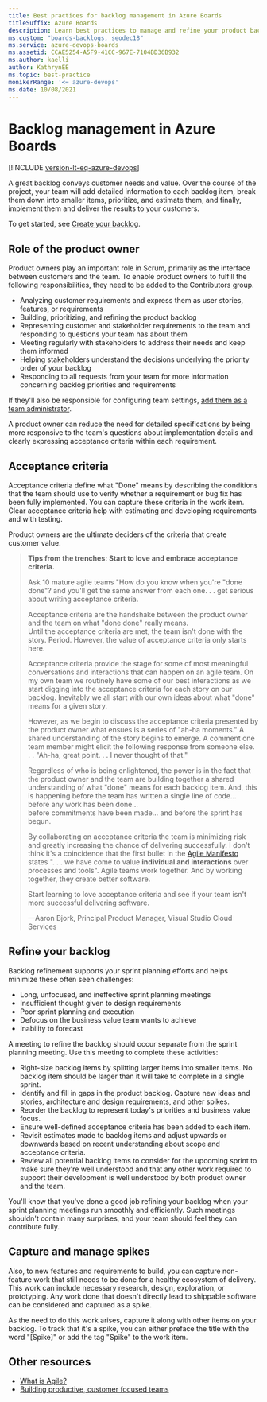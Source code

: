 ```yaml
---
title: Best practices for backlog management in Azure Boards
titleSuffix: Azure Boards
description: Learn best practices to manage and refine your product backlog in Azure Boards. 
ms.custom: "boards-backlogs, seodec18"  
ms.service: azure-devops-boards
ms.assetid: CCAE5254-A5F9-41CC-967E-7104BD36B932
ms.author: kaelli
author: KathrynEE
ms.topic: best-practice
monikerRange: '<= azure-devops'
ms.date: 10/08/2021
---
```


# Backlog management in Azure Boards  

[!INCLUDE [version-lt-eq-azure-devops](../../includes/version-lt-eq-azure-devops.md)]
 
A great backlog conveys customer needs and value. Over the course of the project, your team will add detailed 
information to each backlog item, break them down into smaller items, prioritize, and estimate them, and finally, 
implement them and deliver the results to your customers. 

To get started, see [Create your backlog](create-your-backlog.md). 

<a name="product-owner-role"></a>

## Role of the product owner  

Product owners play an important role in Scrum, primarily as the interface between customers and the team. To enable product owners to fulfill the following responsibilities, they need to be added to the Contributors group. 

* Analyzing customer requirements and express them as user stories, features, or requirements  
* Building, prioritizing, and refining the product backlog  
* Representing customer and stakeholder requirements to the team and responding to questions your team has about them  
* Meeting regularly with stakeholders to address their needs and keep them informed  
* Helping stakeholders understand the decisions underlying the priority order of your backlog  
* Responding to all requests from your team for more information concerning backlog priorities and requirements  

If they'll also be responsible for configuring team settings, [add them as a team administrator](../../organizations/settings/add-team-administrator.md).  

A product owner can reduce the need for detailed specifications by being more responsive to the team's questions about implementation details and clearly expressing acceptance criteria within each requirement.

 
<a name="acceptance"></a>

## Acceptance criteria

Acceptance criteria define what "Done" means by describing the conditions that the team should use to verify whether a requirement or bug fix has been fully implemented. You can capture these criteria in the work item. Clear acceptance criteria help with estimating and developing requirements and with testing.

Product owners are the ultimate deciders of the criteria that create customer value.

> **Tips from the trenches: Start to love and embrace acceptance criteria.**  
> 
> Ask 10 mature agile teams "How do you know when you're "done done"?
> and you'll get the same answer from each one. . . get serious about writing acceptance criteria.  
> 
> Acceptance criteria are the handshake between the product owner and the team on what "done done" really means.  
> Until the acceptance criteria are met, the team isn't done with the story. Period. 
> However, the value of acceptance criteria only starts here.  
>  
> Acceptance criteria provide the stage for some of most meaningful conversations and interactions 
> that can happen on an agile team. On my own team we routinely have some of our best interactions as 
> we start digging into the acceptance criteria for each story on our backlog. 
> Inevitably we all start with our own ideas about what "done" means for a given story.  
>  
> However, as we begin to discuss the acceptance criteria presented by the product owner what 
> ensues is a series of "ah-ha moments." 
> A shared understanding of the story begins to emerge. A comment one team member might elicit 
> the following response from someone else. . .  "Ah-ha, great point. . . I never thought of that."  
> 
> Regardless of who is being enlightened, the power is in the fact that the product owner and 
> the team are building together a shared understanding of what "done" means for each backlog item.
> And, this is happening before the team has written a single line of code&hellip;  before any work has been done&hellip;  
> before commitments have been made&hellip;  and before the sprint has begun.  
> 
> By collaborating on acceptance criteria the team is minimizing risk and greatly increasing the chance of delivering successfully. 
> I don't think it's a coincidence that the first bullet in the 
> [Agile Manifesto](https://agilemanifesto.org/) states ". . . we have come to value 
> **individual and interactions** over processes and tools".
> Agile teams work together. And by working together, they create better software.  
> 
> Start learning to love acceptance criteria and see if your team isn't more successful delivering software.  
> 
> &mdash;Aaron Bjork, Principal Product Manager, Visual Studio Cloud Services



<a id="refine">  </a>

## Refine your backlog
  
Backlog refinement supports your sprint planning efforts and helps minimize these often seen challenges:

* Long, unfocused, and ineffective sprint planning meetings  
* Insufficient thought given to design requirements  
* Poor sprint planning and execution  
* Defocus on the business value team wants to achieve  
* Inability to forecast  

A meeting to refine the backlog should occur separate from the sprint planning meeting. Use this meeting to complete these activities:  
* Right-size backlog items by splitting larger items into smaller items. No backlog item should be larger than it will take to complete in a single sprint.  
* Identify and fill in gaps in the product backlog. Capture new ideas and stories, architecture and design requirements, and other spikes.  
* Reorder the backlog to represent today's priorities and business value focus.  
* Ensure well-defined acceptance criteria has been added to each item.  
* Revisit estimates made to backlog items and adjust upwards or downwards based on recent understanding about scope and acceptance criteria.  
* Review all potential backlog items to consider for the upcoming sprint to make sure they're well understood and that any other work required to support their development is well understood by both product owner and the team.  

You'll know that you've done a good job refining your backlog when your sprint planning meetings run smoothly and efficiently. Such meetings shouldn't contain many surprises, and your team should feel they can contribute fully.    



<a name="spikes"></a>

## Capture and manage spikes

Also, to new features and requirements to build, you can capture non-feature work that still needs to be done for a healthy ecosystem of delivery. This work can include necessary research, design, exploration, or prototyping. Any work done that doesn't directly lead to shippable software can be considered and captured as a spike.

As the need to do this work arises, capture it along with other items on your backlog. To track that it's a spike, you can either preface the title with the word "[Spike]" or add the tag "Spike" to the work item.  

## Other resources

- [What is Agile?](/devops/plan/what-is-agile)  
- [Building productive, customer focused teams](/devops/plan/building-productive-teams)  
